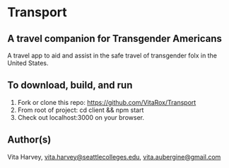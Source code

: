 # Transport

## A travel companion for Transgender Americans
A travel app to aid and assist in the safe travel of transgender folx in the United States.

## To download, build, and run
1. Fork or clone this repo: https://github.com/VitaRox/Transport
2. From root of project: cd client && npm start
3. Check out localhost:3000 on your browser. 

## Author(s)
Vita Harvey, <vita.harvey@seattlecolleges.edu>, <vita.aubergine@gmail.com>
